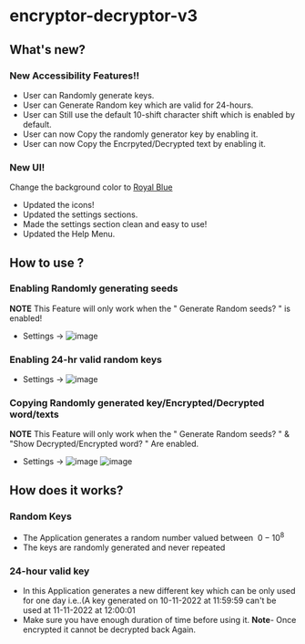# encryptor-decryptor-v3
## What's new?
### New Accessibility Features!!
- User can Randomly generate keys.
- User can Generate Random key which are valid for 24-hours.
- User can Still use the default 10-shift character shift which is enabled by default.
- User can now Copy the randomly generator key by enabling it.
- User can now Copy the Encrpyted/Decrypted text by enabling it.
### New UI!
Change the background color to [Royal Blue](https://www.google.com/search?q=royal+blue)
- Updated the icons!
- Updated the settings sections.
- Made the settings section clean and easy to use!
- Updated the Help Menu.
## How to use ?
### Enabling Randomly generating seeds 
**NOTE** This Feature will only work when the " Generate Random seeds? " is enabled!
- Settings -> ![image](https://user-images.githubusercontent.com/93775719/201506292-e82dee36-5da8-4dfa-8295-5e907fbf1141.png)
### Enabling 24-hr valid random keys
- Settings -> ![image](https://user-images.githubusercontent.com/93775719/201476311-4898c8ba-b067-4191-aea0-d3560e262151.png)
### Copying Randomly generated key/Encrypted/Decrypted word/texts 
**NOTE** This Feature will only work when the " Generate Random seeds? " & "Show Decrypted/Encrypted word? " Are enabled.
- Settings -> ![image](https://user-images.githubusercontent.com/93775719/201477185-1bc48da5-5286-4d3f-b87e-878350e3ec02.png)
![image](https://user-images.githubusercontent.com/93775719/201476534-c0434d2e-c642-40b5-bb03-ed10ae0264a1.png)

## How does it works?
### Random Keys
- The Application generates a random number valued between $\ 0-10^8$
- The keys are randomly generated and never repeated
### 24-hour valid key
- In this Application generates a new different key which can be only used for one day i.e..(A key generated on 10-11-2022 at 11:59:59 can't be used at 11-11-2022 at 12:00:01
- Make sure you have enough duration of time before using it.
**Note**- Once encrypted it cannot be decrypted back Again.


